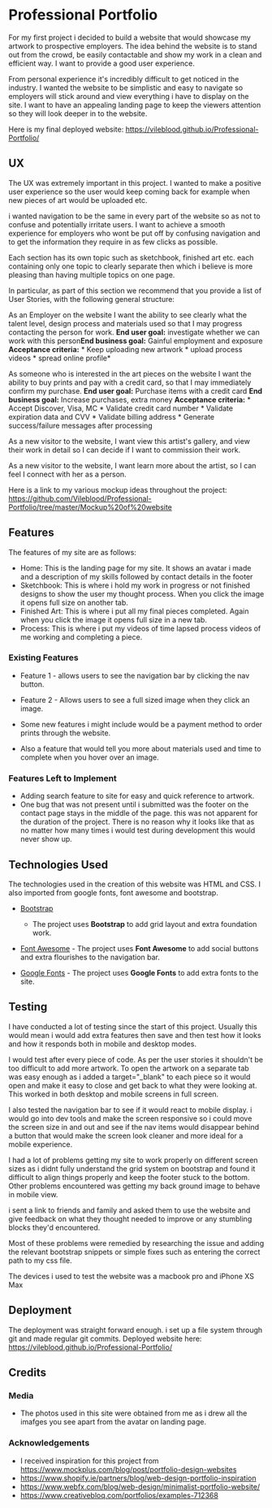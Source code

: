 # Professional Portfolio 

For my first project i decided to build a website that would showcase my artwork to 
prospective employers. The idea behind the website is to stand out from the crowd, be easily contactable and show my work in a clean and efficient way. I want to provide a good user experience.

From personal experience it's incredibly  difficult to get noticed in the industry. I wanted the website to be simplistic and easy to navigate so employers will stick around and view everything i have to display on the site. I want to have an appealing landing page to keep the viewers attention so they will look deeper in to the website.

Here is my final deployed website: https://vileblood.github.io/Professional-Portfolio/


## UX
The UX was extremely important in this project. I wanted to make a positive user experience so the user would keep coming back for example when new pieces of art would be uploaded etc.

i wanted navigation to be the same in every part of the website so as not to confuse and potentially irritate users. I want to achieve a smooth experience for employers who wont be put off by confusing navigation and to get the information they require in as few clicks as possible.

Each section has its own topic such as sketchbook, finished art etc. each containing only one topic to clearly separate then which i believe is more pleasing than having multiple topics on one page.


In particular, as part of this section we recommend that you provide a list of User Stories, with the following general structure:

As an Employer on the website I want the ability to see clearly what the talent level, design process and materials used so that I may progress contacting the person for work. **End user goal:** investigate whether we can work with this person**End business goal:** Gainful employment and exposure **Acceptance criteria:** * Keep uploading new artwork * upload process videos * spread online profile*

As someone who is interested in the art pieces on the website I want the ability to buy prints and pay with a credit card, so that I may immediately confirm my purchase. **End user goal:** Purchase items with a credit card **End business goal:** Increase purchases, extra money **Acceptance criteria:** * Accept Discover, Visa, MC * Validate credit card number * Validate expiration data and CVV * Validate billing address * Generate success/failure messages after processing

As a new visitor to the website, I want view this artist's gallery, and view their work in detail so I can decide if I want to commission their work.

As a new visitor to the website, I want learn more about the artist, so I can feel I connect with her as a person.

Here is a link to my various mockup ideas throughout the project: https://github.com/Vileblood/Professional-Portfolio/tree/master/Mockup%20of%20website

## Features

The features of my site are as follows:

- Home: This is the landing page for my site. It shows an avatar i made and a description of my skills followed by contact details in the footer
- Sketchbook: This is where i hold my work in progress or not finished designs to show the user my thought process. When you click the image it opens full size on another tab.
- Finished Art: This is where i put all my final pieces completed. Again when you click the image it opens full size in a new tab.
- Process: This is where i put my videos of time lapsed process videos of me working and completing a piece.

### Existing Features

-   Feature 1 - allows users to see the navigation bar by clicking the nav button.
-   Feature 2 - Allows users to see a full sized image when they click an image.


- Some new features i might include would be a payment method to order prints through the website.
- Also a feature that would tell you more about materials used and time to complete when you hover over an image.

### Features Left to Implement

-  Adding search feature to site for easy and quick reference to artwork.
- One bug that was not present until i submitted was the footer on the contact page stays in the middle of the page. this was not apparent for the duration of the project. There is no reason why it looks like that as no matter how many times i would test during development this would never show up.

## Technologies Used

The technologies used in the creation of this website was HTML and CSS. I also imported from google fonts, font awesome and bootstrap.

-   [Bootstrap](https://getbootstrap.com/)
    -   The project uses  **Bootstrap**  to add grid layout and extra foundation work.

- [Font Awesome](https://fontawesome.com/)
       -   The project uses  **Font Awesome**  to add social buttons and extra flourishes to the navigation bar.
       
- [Google Fonts](https://fonts.google.com/?selection.family=Roboto/)
       -   The project uses  **Google Fonts**  to add extra fonts to the site.
              

## Testing

I have conducted a lot of testing since the start of this project. Usually this would mean i would add extra features then save and then test how it looks and how it responds both in mobile and desktop modes.

I would test after every piece of code. As per the user stories it shouldn't be too difficult to add more artwork. To open the artwork on a separate tab was easy enough as i added a target="_blank" to each piece so it would open and make it easy to close and get back to what they were looking at.
This worked in both desktop and mobile screens in full screen.

I also tested the navigation bar to see if it would react to mobile display. i would go into dev tools and make the screen responsive so i could move the screen size in and out and see if the nav items would disappear behind a button that would make the screen look cleaner and more ideal for a mobile experience.

I had a lot of problems getting my site to work properly on different screen sizes as i didnt fully understand the grid system on bootstrap and found it difficult to align things properly and keep the footer stuck to the bottom. Other problems encountered was getting my back ground image to behave in mobile view.

i sent a link to friends and family and asked them to use the website and give feedback on what they thought needed to improve or any stumbling blocks they'd encountered.

Most of these problems were remedied by researching the issue and adding the relevant bootstrap snippets or simple fixes such as entering the correct path to my css file.

The devices i used to test the website was a macbook pro and iPhone XS Max



## Deployment

The deployment was straight forward enough. i set up a file system through git and made regular git commits.
Deployed website here: https://vileblood.github.io/Professional-Portfolio/

## Credits


### Media

-   The photos used in this site were obtained from me as i drew all the imafges you see apart from the avatar on landing page.

### Acknowledgements

-   I received inspiration for this project from https://www.mockplus.com/blog/post/portfolio-design-websites
- https://www.shopify.ie/partners/blog/web-design-portfolio-inspiration
- https://www.webfx.com/blog/web-design/minimalist-portfolio-website/
- https://www.creativebloq.com/portfolios/examples-712368


